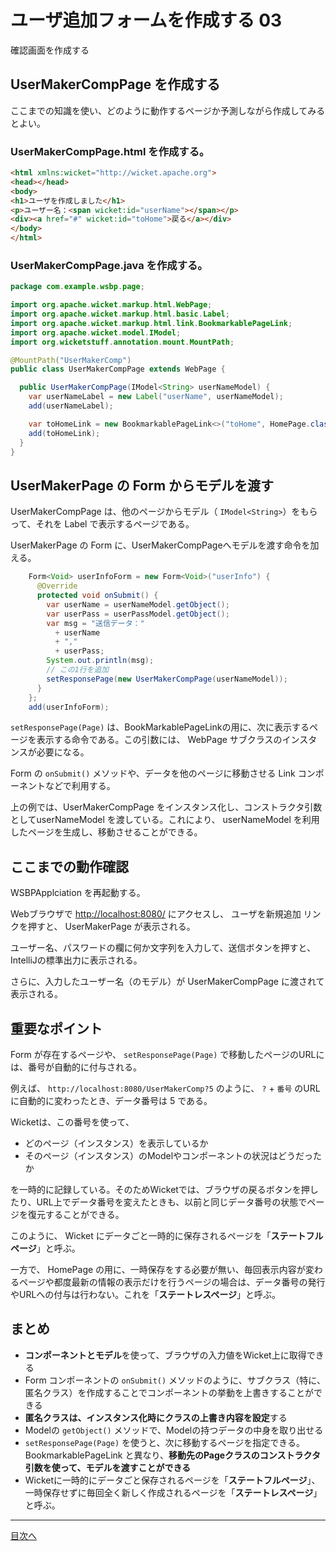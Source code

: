 # ユーザ追加フォームを作成する 03

確認画面を作成する

## UserMakerCompPage を作成する

ここまでの知識を使い、どのように動作するページか予測しながら作成してみるとよい。

### UserMakerCompPage.html を作成する。

```html
<html xmlns:wicket="http://wicket.apache.org">
<head></head>
<body>
<h1>ユーザを作成しました</h1>
<p>ユーザー名：<span wicket:id="userName"></span></p>
<div><a href="#" wicket:id="toHome">戻る</a></div>
</body>
</html>
```

### UserMakerCompPage.java を作成する。

```java
package com.example.wsbp.page;

import org.apache.wicket.markup.html.WebPage;
import org.apache.wicket.markup.html.basic.Label;
import org.apache.wicket.markup.html.link.BookmarkablePageLink;
import org.apache.wicket.model.IModel;
import org.wicketstuff.annotation.mount.MountPath;

@MountPath("UserMakerComp")
public class UserMakerCompPage extends WebPage {

  public UserMakerCompPage(IModel<String> userNameModel) {
    var userNameLabel = new Label("userName", userNameModel);
    add(userNameLabel);

    var toHomeLink = new BookmarkablePageLink<>("toHome", HomePage.class);
    add(toHomeLink);
  }
}
```

## UserMakerPage の Form からモデルを渡す

UserMakerCompPage は、他のページからモデル（ `IModel<String>`）をもらって、それを Label で表示するページである。

UserMakerPage の Form に、UserMakerCompPageへモデルを渡す命令を加える。

```java
    Form<Void> userInfoForm = new Form<Void>("userInfo") {
      @Override
      protected void onSubmit() {
        var userName = userNameModel.getObject();
        var userPass = userPassModel.getObject();
        var msg = "送信データ："
          + userName
          + ","
          + userPass;
        System.out.println(msg);
        // この1行を追加
        setResponsePage(new UserMakerCompPage(userNameModel));
      }
    };
    add(userInfoForm);
```

`setResponsePage(Page)` は、BookMarkablePageLinkの用に、次に表示するページを表示する命令である。この引数には、 WebPage サブクラスのインスタンスが必要になる。

Form の `onSubmit()`  メソッドや、データを他のページに移動させる Link コンポーネントなどで利用する。

上の例では、UserMakerCompPage をインスタンス化し、コンストラクタ引数としてuserNameModel を渡している。これにより、 userNameModel を利用したページを生成し、移動させることができる。

## ここまでの動作確認

WSBPApplciation を再起動する。

Webブラウザで [http://localhost:8080/](http://localhost:8080/) にアクセスし、 ユーザを新規追加 リンクを押すと、 UserMakerPage が表示される。

ユーザー名、パスワードの欄に何か文字列を入力して、送信ボタンを押すと、IntelliJの標準出力に表示される。

さらに、入力したユーザー名（のモデル）が UserMakerCompPage に渡されて表示される。

## 重要なポイント

Form が存在するページや、 `setResponsePage(Page)` で移動したページのURLには、番号が自動的に付与される。

例えば、 `http://localhost:8080/UserMakerComp?5` のように、 `?` + `番号` のURLに自動的に変わったとき、データ番号は 5 である。

Wicketは、この番号を使って、

- どのページ（インスタンス）を表示しているか
- そのページ（インスタンス）のModelやコンポーネントの状況はどうだったか

を一時的に記録している。そのためWicketでは、ブラウザの戻るボタンを押したり、URL上でデータ番号を変えたときも、以前と同じデータ番号の状態でページを復元することができる。

このように、 Wicket にデータごと一時的に保存されるページを「**ステートフルページ**」と呼ぶ。

一方で、 HomePage の用に、一時保存をする必要が無い、毎回表示内容が変わるページや都度最新の情報の表示だけを行うページの場合は、データ番号の発行やURLへの付与は行わない。これを「**ステートレスページ**」と呼ぶ。

## まとめ

- **コンポーネントとモデル**を使って、ブラウザの入力値をWicket上に取得できる
- Form コンポーネントの `onSubmit()` メソッドのように、サブクラス（特に、匿名クラス）を作成することでコンポーネントの挙動を上書きすることができる
- **匿名クラスは、インスタンス化時にクラスの上書き内容を設定**する
- Modelの `getObject()` メソッドで、Modelの持つデータの中身を取り出せる
- `setResponsePage(Page)` を使うと、次に移動するページを指定できる。 BookmarkablePageLink と異なり、**移動先のPageクラスのコンストラクタ引数を使って、モデルを渡すことができる**
- Wicketに一時的にデータごと保存されるページを「**ステートフルページ**」、一時保存せずに毎回全く新しく作成されるページを「**ステートレスページ**」と呼ぶ。

----

[目次へ](../../README.md) 

